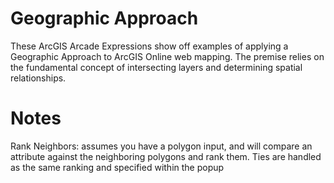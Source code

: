 # Geographic Approach
These ArcGIS Arcade Expressions show off examples of applying a Geographic Approach to ArcGIS Online web mapping. The premise relies on the fundamental concept of intersecting layers and determining spatial relationships. 

# Notes
Rank Neighbors: assumes you have a polygon input, and will compare an attribute against the neighboring polygons and rank them. Ties are handled as the same ranking and specified within the popup 

